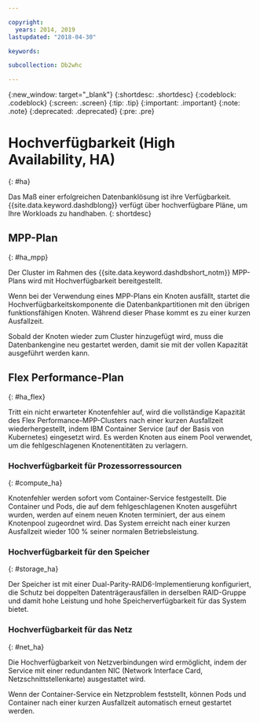 ```yaml
---

copyright:
  years: 2014, 2019
lastupdated: "2018-04-30"

keywords:

subcollection: Db2whc

---
```


<!-- Attribute definitions --> 
{:new_window: target="_blank"}
{:shortdesc: .shortdesc}
{:codeblock: .codeblock}
{:screen: .screen}
{:tip: .tip}
{:important: .important}
{:note: .note}
{:deprecated: .deprecated}
{:pre: .pre}

# Hochverfügbarkeit (High Availability, HA) 
{: #ha}

Das Maß einer erfolgreichen Datenbanklösung ist ihre Verfügbarkeit. {{site.data.keyword.dashdblong}} verfügt über hochverfügbare Pläne, um Ihre Workloads zu handhaben.
{: shortdesc}

## MPP-Plan
{: #ha_mpp}

Der Cluster im Rahmen des {{site.data.keyword.dashdbshort_notm}} MPP-Plans wird mit Hochverfügbarkeit bereitgestellt.  

Wenn bei der Verwendung eines MPP-Plans ein Knoten ausfällt, startet die Hochverfügbarkeitskomponente die Datenbankpartitionen mit den übrigen funktionsfähigen Knoten. Während dieser Phase kommt es zu einer kurzen Ausfallzeit. 

Sobald der Knoten wieder zum Cluster hinzugefügt wird, muss die Datenbankengine neu gestartet werden, damit sie mit der vollen Kapazität ausgeführt werden kann. 

## Flex Performance-Plan
{: #ha_flex}

Tritt ein nicht erwarteter Knotenfehler auf, wird die vollständige Kapazität des Flex Performance-MPP-Clusters nach einer kurzen Ausfallzeit wiederhergestellt, indem IBM Container Service (auf der Basis von Kubernetes) eingesetzt wird. Es werden Knoten aus einem Pool verwendet, um die fehlgeschlagenen Knotenentitäten zu verlagern. 

### Hochverfügbarkeit für Prozessorressourcen
{: #compute_ha}

Knotenfehler werden sofort vom Container-Service festgestellt. Die Container und Pods, die auf dem fehlgeschlagenen Knoten ausgeführt wurden, werden auf einem neuen Knoten terminiert, der aus einem Knotenpool zugeordnet wird. Das System erreicht nach einer kurzen Ausfallzeit wieder 100 % seiner normalen Betriebsleistung.

### Hochverfügbarkeit für den Speicher
{: #storage_ha}

Der Speicher ist mit einer Dual-Parity-RAID6-Implementierung konfiguriert, die Schutz bei doppelten Datenträgerausfällen in derselben RAID-Gruppe und damit hohe Leistung und hohe Speicherverfügbarkeit für das System bietet.

### Hochverfügbarkeit für das Netz
{: #net_ha}

Die Hochverfügbarkeit von Netzverbindungen wird ermöglicht, indem der Service mit einer redundanten NIC (Network Interface Card, Netzschnittstellenkarte) ausgestattet wird. 

Wenn der Container-Service ein Netzproblem feststellt, können Pods und Container nach einer kurzen Ausfallzeit automatisch erneut gestartet werden.
